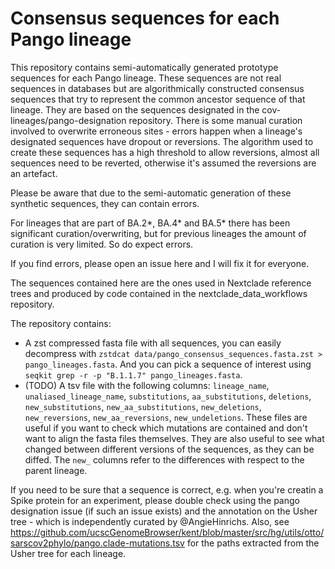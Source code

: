 # Consensus sequences for each Pango lineage

This repository contains semi-automatically generated prototype sequences for each Pango lineage. These sequences are not real sequences in databases but are algorithmically constructed consensus sequences that try to represent the common ancestor sequence of that lineage. They are based on the sequences designated in the cov-lineages/pango-designation repository. There is some manual curation involved to overwrite erroneous sites - errors happen when a lineage's designated sequences have dropout or reversions. The algorithm used to create these sequences has a high threshold to allow reversions, almost all sequences need to be reverted, otherwise it's assumed the reversions are an artefact.

Please be aware that due to the semi-automatic generation of these synthetic sequences, they can contain errors.

For lineages that are part of BA.2*, BA.4* and BA.5* there has been significant curation/overwriting, but for previous lineages the amount of curation is very limited. So do expect errors.

If you find errors, please open an issue here and I will fix it for everyone.

The sequences contained here are the ones used in Nextclade reference trees and produced by code contained in the nextclade_data_workflows repository.

The repository contains:

- A zst compressed fasta file with all sequences, you can easily decompress with `zstdcat data/pango_consensus_sequences.fasta.zst > pango_lineages.fasta`. And you can pick a sequence of interest using `seqkit grep -r -p "B.1.1.7" pango_lineages.fasta`.
- (TODO) A tsv file with the following columns: `lineage_name`, `unaliased_lineage_name`, `substitutions`, `aa_substitutions`, `deletions`, `new_substitutions`, `new_aa_substitutions`, `new_deletions`, `new_reversions`, `new_aa_reversions`, `new_undeletions`. These files are useful if you want to check which mutations are contained and don't want to align the fasta files themselves. They are also useful to see what changed between different versions of the sequences, as they can be diffed. The `new_` columns refer to the differences with respect to the parent lineage.

If you need to be sure that a sequence is correct, e.g. when you're creatin a Spike protein for an experiment, please double check using the pango designation issue (if such an issue exists) and the annotation on the Usher tree - which is independently curated by @AngieHinrichs. Also, see <https://github.com/ucscGenomeBrowser/kent/blob/master/src/hg/utils/otto/sarscov2phylo/pango.clade-mutations.tsv> for the paths extracted from the Usher tree for each lineage.
